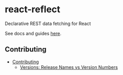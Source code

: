 # react-reflect
<!-- [![Circle CI](https://circleci.com/gh/finnfiddle/react-reflect/tree/master.svg?style=svg)](https://circleci.com/gh/finnfiddle/react-reflect/tree/master) -->
<!-- [![Travis-CI](https://travis-ci.org/finnfiddle/react-reflect.svg)](https://travis-ci.org/finnfiddle/react-reflect) -->

Declarative REST data fetching for React

See docs and guides [here](http://finnfiddle.github.io/react-interact/).

<!-- START doctoc generated TOC please keep comment here to allow auto update -->
<!-- DON'T EDIT THIS SECTION, INSTEAD RE-RUN doctoc TO UPDATE -->
<!-- ## Contents

- [Features](#features)
- [Getting Started](#getting-started)
- [Contributing](#contributing) -->

<!-- END doctoc generated TOC please keep comment here to allow auto update -->

<!-- ## Features

No features yet

## Getting Started

Add your getting started instructions here. -->

## Contributing

- [Contributing](docs/contributing/index.md)
  - [Versions: Release Names vs Version Numbers](docs/contributing/versions/index.md)

